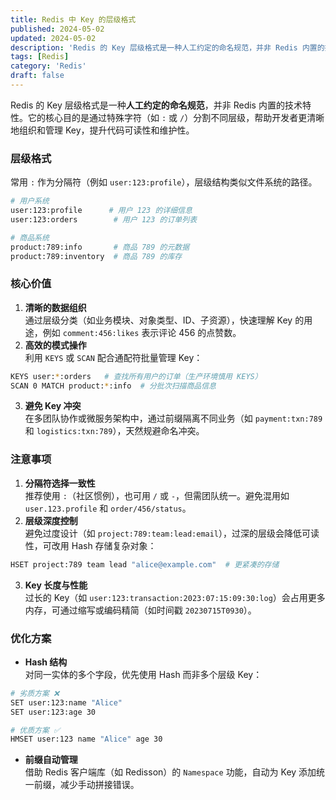 ```yaml
---
title: Redis 中 Key 的层级格式
published: 2024-05-02
updated: 2024-05-02
description: 'Redis 的 Key 层级格式是一种人工约定的命名规范，并非 Redis 内置的技术特性。它的核心目的是通过特殊字符（如 : 或 /）分割不同层级，帮助开发者更清晰地组织和管理 Key，提升代码可读性和维护性。'
tags: [Redis]
category: 'Redis'
draft: false 
---
```


Redis 的 Key 层级格式是一种**人工约定的命名规范**，并非 Redis 内置的技术特性。它的核心目的是通过特殊字符（如 `:` 或 `/`）分割不同层级，帮助开发者更清晰地组织和管理 Key，提升代码可读性和维护性。

### **层级格式**
常用 `:` 作为分隔符（例如 `user:123:profile`），层级结构类似文件系统的路径。

```bash
# 用户系统
user:123:profile      # 用户 123 的详细信息
user:123:orders        # 用户 123 的订单列表

# 商品系统
product:789:info       # 商品 789 的元数据
product:789:inventory  # 商品 789 的库存
```

### **核心价值**
1. **清晰的数据组织**  
通过层级分类（如业务模块、对象类型、ID、子资源），快速理解 Key 的用途，例如 `comment:456:likes` 表示评论 456 的点赞数。
2. **高效的模式操作**  
利用 `KEYS` 或 `SCAN` 配合通配符批量管理 Key：

```bash
KEYS user:*:orders   # 查找所有用户的订单（生产环境慎用 KEYS）
SCAN 0 MATCH product:*:info  # 分批次扫描商品信息
```

3. **避免 Key 冲突**  
在多团队协作或微服务架构中，通过前缀隔离不同业务（如 `payment:txn:789` 和 `logistics:txn:789`），天然规避命名冲突。

### **注意事项**
1. **分隔符选择一致性**  
推荐使用 `:`（社区惯例），也可用 `/` 或 `-`，但需团队统一。避免混用如 `user.123.profile` 和 `order/456/status`。
2. **层级深度控制**  
避免过度设计（如 `project:789:team:lead:email`），过深的层级会降低可读性，可改用 Hash 存储复杂对象：

```bash
HSET project:789 team lead "alice@example.com"  # 更紧凑的存储
```

3. **Key 长度与性能**  
过长的 Key（如 `user:123:transaction:2023:07:15:09:30:log`）会占用更多内存，可通过缩写或编码精简（如时间戳 `20230715T0930`）。

### **优化方案**
+ **Hash 结构**  
对同一实体的多个字段，优先使用 Hash 而非多个层级 Key：

```bash
# 劣质方案 ❌
SET user:123:name "Alice"
SET user:123:age 30

# 优质方案 ✅
HMSET user:123 name "Alice" age 30
```

+ **前缀自动管理**  
借助 Redis 客户端库（如 Redisson）的 `Namespace` 功能，自动为 Key 添加统一前缀，减少手动拼接错误。

